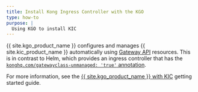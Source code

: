 ```yaml
---
title: Install Kong Ingress Controller with the KGO
type: how-to
purpose: |
  Using KGO to install KIC
---
```


{{ site.kgo_product_name }} configures and manages {{ site.kic_product_name }} automatically using [Gateway API](https://github.com/kubernetes-sigs/gateway-api) resources. This is in contrast to Helm, which provides an ingress controller that has the [`konghq.com/gatewayclass-unmanaged: 'true'` annotation](/kubernetes-ingress-controller/latest/gateway-api/#gatewayclass--gateway).

For more information, see the [{{ site.kgo_product_name }} with KIC](/gateway-operator/latest/get-started/kic/install/) getting started guide.